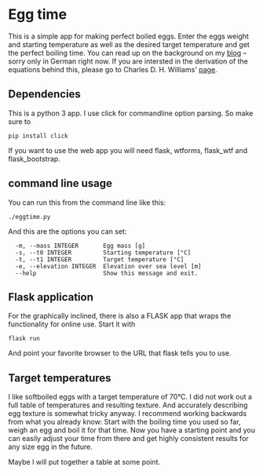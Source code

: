 # Egg time

This is a simple app for making perfect boiled eggs. Enter the eggs weight and
starting temperature as well as the desired target temperature and get the
perfect boiling time. You can read up on the background on my
[blog](http://techbotch.org/blog/how-to-boil-an-egg/index.html#how-to-boil-an-egg)
– sorry only in German right now. If you are intersted in the derivation of the
equations behind this, please go to Charles D. H. Williams'
[page](https://newton.ex.ac.uk/teaching/CDHW/egg/).


## Dependencies

This is a python 3 app. I use click for commandline option parsing. So make sure to

    pip install click

If you want to use the web app you will need flask, wtforms, flask_wtf and
flask_bootstrap.


## command line usage

You can run this from the command line like this:

    ./eggtime.py

And this are the options you can set:

      -m, --mass INTEGER       Egg mass [g]
      -s, --t0 INTEGER         Starting temperature [°C]
      -t, --t1 INTEGER         Target temperature [°C]
      -e, --elevation INTEGER  Elevation over sea level [m]
      --help                   Show this message and exit.


## Flask application

For the graphically inclined, there is also a FLASK app that wraps the functionality 
for online use. Start it with

    flask run

And point your favorite browser to the URL that flask tells you to use.


## Target temperatures

I like softboiled eggs with a target temperature of 70°C. I did not work out a
full table of temperatures and resulting texture. And accurately describing egg
texture is somewhat tricky anyway. I recommend working backwards from what you
already know: Start with the boiling time you used so far, weigh an egg and boil
it for that time. Now you have a starting point and you can easily adjust your
time from there and get highly consistent results for any size egg in the
future.

Maybe I will put together a table at some point.
